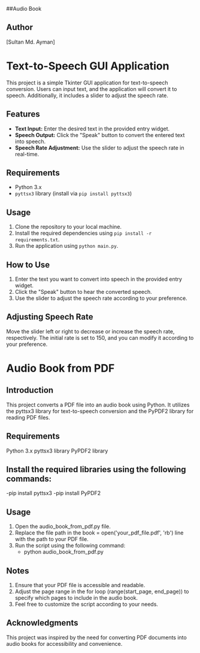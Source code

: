 ##Audio Book 
## Author
[Sultan Md. Ayman]

# Text-to-Speech GUI Application

This project is a simple Tkinter GUI application for text-to-speech conversion. Users can input text, and the application will convert it to speech. Additionally, it includes a slider to adjust the speech rate.

## Features

- **Text Input:** Enter the desired text in the provided entry widget.
- **Speech Output:** Click the "Speak" button to convert the entered text into speech.
- **Speech Rate Adjustment:** Use the slider to adjust the speech rate in real-time.

## Requirements

- Python 3.x
- `pyttsx3` library (install via `pip install pyttsx3`)

## Usage

1. Clone the repository to your local machine.
2. Install the required dependencies using `pip install -r requirements.txt`.
3. Run the application using `python main.py`.

## How to Use

1. Enter the text you want to convert into speech in the provided entry widget.
2. Click the "Speak" button to hear the converted speech.
3. Use the slider to adjust the speech rate according to your preference.

## Adjusting Speech Rate

Move the slider left or right to decrease or increase the speech rate, respectively. The initial rate is set to 150, and you can modify it according to your preference.

# Audio Book from PDF
## Introduction
This project converts a PDF file into an audio book using Python. It utilizes the pyttsx3 library for text-to-speech conversion and the PyPDF2 library for reading PDF files.

## Requirements
Python 3.x
pyttsx3 library
PyPDF2 library

## Install the required libraries using the following commands: 
  -pip install pyttsx3
  -pip install PyPDF2

## Usage
  1. Open the audio_book_from_pdf.py file.
  2. Replace the file path in the book = open('your_pdf_file.pdf', 'rb') line with the path to your PDF file.
  3. Run the script using the following command:
      - python audio_book_from_pdf.py

## Notes
  1. Ensure that your PDF file is accessible and readable.
  2. Adjust the page range in the for loop (range(start_page, end_page)) to specify which pages to include in the audio book.
  3. Feel free to customize the script according to your needs.

## Acknowledgments
This project was inspired by the need for converting PDF documents into audio books for accessibility and convenience.
